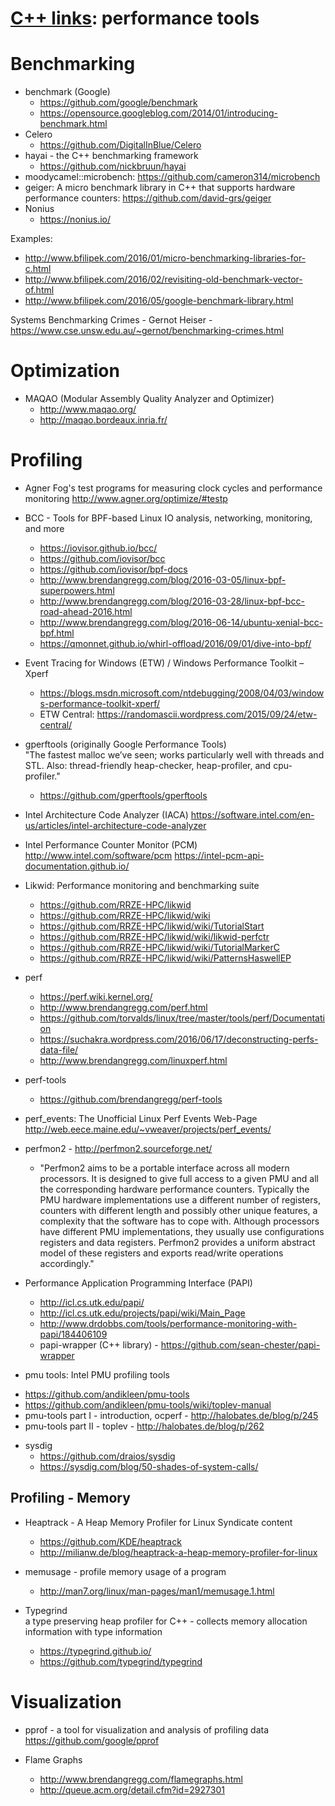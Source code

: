 # [C++ links](README.md): performance tools

# Benchmarking

* benchmark (Google)
  - https://github.com/google/benchmark
  - https://opensource.googleblog.com/2014/01/introducing-benchmark.html
* Celero
  - https://github.com/DigitalInBlue/Celero
* hayai - the C++ benchmarking framework
  - https://github.com/nickbruun/hayai
* moodycamel::microbench: https://github.com/cameron314/microbench
* geiger: A micro benchmark library in C++ that supports hardware performance counters: https://github.com/david-grs/geiger
* Nonius
  - https://nonius.io/

Examples:  
- http://www.bfilipek.com/2016/01/micro-benchmarking-libraries-for-c.html
- http://www.bfilipek.com/2016/02/revisiting-old-benchmark-vector-of.html
- http://www.bfilipek.com/2016/05/google-benchmark-library.html

Systems Benchmarking Crimes - Gernot Heiser - https://www.cse.unsw.edu.au/~gernot/benchmarking-crimes.html

# Optimization

* MAQAO (Modular Assembly Quality Analyzer and Optimizer)
  - http://www.maqao.org/
  - http://maqao.bordeaux.inria.fr/

# Profiling

* Agner Fog's test programs for measuring clock cycles and performance monitoring
http://www.agner.org/optimize/#testp

* BCC - Tools for BPF-based Linux IO analysis, networking, monitoring, and more 
  - https://iovisor.github.io/bcc/
  - https://github.com/iovisor/bcc
  - https://github.com/iovisor/bpf-docs
  - http://www.brendangregg.com/blog/2016-03-05/linux-bpf-superpowers.html
  - http://www.brendangregg.com/blog/2016-03-28/linux-bpf-bcc-road-ahead-2016.html
  - http://www.brendangregg.com/blog/2016-06-14/ubuntu-xenial-bcc-bpf.html
  - https://qmonnet.github.io/whirl-offload/2016/09/01/dive-into-bpf/

* Event Tracing for Windows (ETW) / Windows Performance Toolkit – Xperf
  - https://blogs.msdn.microsoft.com/ntdebugging/2008/04/03/windows-performance-toolkit-xperf/
  - ETW Central: https://randomascii.wordpress.com/2015/09/24/etw-central/

* gperftools (originally Google Performance Tools)  
  "The fastest malloc we’ve seen; works particularly well with threads and STL. Also: thread-friendly heap-checker, heap-profiler, and cpu-profiler."
  - https://github.com/gperftools/gperftools

* Intel Architecture Code Analyzer (IACA)
https://software.intel.com/en-us/articles/intel-architecture-code-analyzer

* Intel Performance Counter Monitor (PCM)
http://www.intel.com/software/pcm
https://intel-pcm-api-documentation.github.io/

* Likwid: Performance monitoring and benchmarking suite
  - https://github.com/RRZE-HPC/likwid
  - https://github.com/RRZE-HPC/likwid/wiki
  - https://github.com/RRZE-HPC/likwid/wiki/TutorialStart
  - https://github.com/RRZE-HPC/likwid/wiki/likwid-perfctr
  - https://github.com/RRZE-HPC/likwid/wiki/TutorialMarkerC
  - https://github.com/RRZE-HPC/likwid/wiki/PatternsHaswellEP

* perf
  - https://perf.wiki.kernel.org/
  - http://www.brendangregg.com/perf.html
  - https://github.com/torvalds/linux/tree/master/tools/perf/Documentation
  - https://suchakra.wordpress.com/2016/06/17/deconstructing-perfs-data-file/
  - http://www.brendangregg.com/linuxperf.html

* perf-tools
  - https://github.com/brendangregg/perf-tools

* perf_events: The Unofficial Linux Perf Events Web-Page
http://web.eece.maine.edu/~vweaver/projects/perf_events/

* perfmon2 - http://perfmon2.sourceforge.net/
  - "Perfmon2 aims to be a portable interface across all modern processors. It is designed to give full access to a given PMU and all the corresponding hardware performance counters. Typically the PMU hardware implementations use a different number of registers, counters with different length and possibly other unique features, a complexity that the software has to cope with. Although processors have different PMU implementations, they usually use configurations registers and data registers. Perfmon2 provides a uniform abstract model of these registers and exports read/write operations accordingly."

* Performance Application Programming Interface (PAPI)
  - http://icl.cs.utk.edu/papi/
  - http://icl.cs.utk.edu/projects/papi/wiki/Main_Page
  - http://www.drdobbs.com/tools/performance-monitoring-with-papi/184406109
  - papi-wrapper (C++ library) - https://github.com/sean-chester/papi-wrapper

* pmu tools: Intel PMU profiling tools 
- https://github.com/andikleen/pmu-tools
- https://github.com/andikleen/pmu-tools/wiki/toplev-manual
- pmu-tools part I - introduction, ocperf - http://halobates.de/blog/p/245
- pmu-tools part II - toplev - http://halobates.de/blog/p/262

* sysdig
  - https://github.com/draios/sysdig
  - https://sysdig.com/blog/50-shades-of-system-calls/

## Profiling - Memory

* Heaptrack - A Heap Memory Profiler for Linux Syndicate content
  - https://github.com/KDE/heaptrack
  - http://milianw.de/blog/heaptrack-a-heap-memory-profiler-for-linux

* memusage - profile memory usage of a program
  - http://man7.org/linux/man-pages/man1/memusage.1.html

* Typegrind  
  a type preserving heap profiler for C++ - collects memory allocation information with type information
  - https://typegrind.github.io/
  - https://github.com/typegrind/typegrind

# Visualization

* pprof - a tool for visualization and analysis of profiling data  
https://github.com/google/pprof

* Flame Graphs
  - http://www.brendangregg.com/flamegraphs.html
  - http://queue.acm.org/detail.cfm?id=2927301

